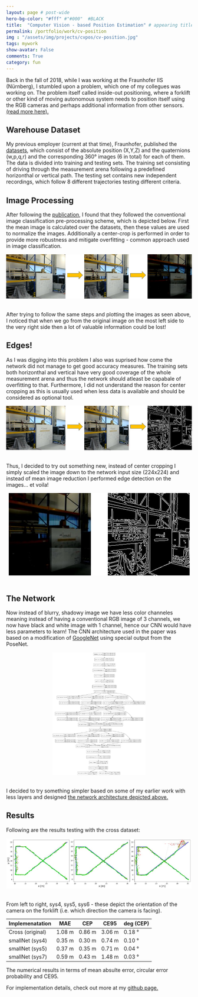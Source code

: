 ```yaml
---
layout: page # post-wide
hero-bg-color: "#fff" #"#000"  #BLACK
title:  "Computer Vision - based Position Estimation" # appearing title
permalink: /portfolio/work/cv-position
img : "/assets/img/projects/cvpos/cv-position.jpg"
tags: mywork
show-avatar: False
comments: True
category: fun
---
```


<p>
  Back in the fall of 2018, while I was working at the Fraunhofer IIS (Nürnberg), I stumbled upon a problem, which one of my collegues was working on. The problem itself called inside-out positioning, where a forklift or other kind of moving autonomous system needs to position itself using the RGB cameras and perhaps additional information from other sensors. <a href="https://www.mad.tf.fau.de/files/2018/07/Evaluation-Criteria-for-Inside-Out-Indoor-Positioning-Systems-based-on-Machine-Learning.pdf" target="_blank">(read more here).</a> 

</p>

## Warehouse Dataset
My previous employer (current at that time), Fraunhofer, published the <a href="https://www.iis.fraunhofer.de/en/ff/lv/dataanalytics/opt/warehouse.html" target="_blank">datasets</a>, which consist of the absolute position (X,Y,Z) and the quaternions (w,p,q,r) and the corresponding 360° images (6 in total) for each of them. The data is divided into training and testing sets. The training set consisting of driving through the measurement arena following a predefined horizonthal or vertical path. The testing set contains new independent recordings, which follow 8 different trajectories testing different criteria.

## Image Processing
After following the <a href="https://www.mad.tf.fau.de/files/2018/07/Evaluation-Criteria-for-Inside-Out-Indoor-Positioning-Systems-based-on-Machine-Learning.pdf" target="_blank">publication</a>, I found that they followed the conventional image classification pre-processing scheme, which is depicted below. First the mean image is calculated over the datasets, then these values are used to normalize the images. Additionally a center-crop is performed in order to provide more robustness and mitigate overfitting -  common approach used in image classification.

<div style="text-align:center"><img src="/assets/img/projects/cvpos/1.jpg" /></div>
<br>

After trying to follow the same steps and plotting the images as seen above, I noticed that when we go from the original image on the most left side to the very right side then a lot of valuable information could be lost! 

## Edges!
As I was digging into this problem I also was suprised how come the network did not manage to get good accuracy measures. The training sets both horizonthal and vertical have very good coverage of the whole measurement arena and thus the network should atleast be capabale of overfitting to that.
Furthermore, I did not understand the reason for center cropping as this is usually used when less data is available and should be considered as optional tool. 

<div style="text-align:center"><img src="/assets/img/projects/cvpos/2.jpg" /></div>
<br>

Thus, I decided to try out something new, instead of center cropping I simply scaled the image down to the network input size (224x224) and instead of mean image reduction I performed edge detection on the images... et voila!

<div style="text-align:center"><img src="/assets/img/projects/cvpos/3.jpg" /></div>
<br>

## The Network
Now instead of blurry, shadowy image we have less color channeles meaning instead of having a conventional RGB image of 3 channels, we now have black and white image with 1 channel, hence our CNN would have less parameters to learn! The CNN architecture used in the paper was based on a modification of <a href="https://arxiv.org/pdf/1409.4842.pdf" target="_blank">GoogleNet</a> using special output from the PoseNet. 

<div style="text-align:center"><img src="https://raw.githubusercontent.com/kenkyusha/cv_position/master/pictures/model_plot.png" width="50%"/></div>
<br>

I decided to try something simpler based on some of my earlier work with less layers and designed <a href="https://raw.githubusercontent.com/kenkyusha/cv_position/master/pictures/model_plot.png" target="_blank">the network architecture depicted above.</a> 

## Results

Following are the results testing with the cross dataset:

<div style="text-align:center"><img src="/assets/img/projects/cvpos/4.jpg" /></div>
<br>

From left to right, sys4, sys5, sys6 - these depict the orientation of the camera on the forklift (i.e. which direction the camera is facing).

Implemenatation | MAE    | CEP    | CE95   | deg (CEP)
--------------- | ------ | -------| ------ | ---------
Cross (original)| 1.08 m | 0.86 m | 3.06 m | 0.18 ° 
smallNet (sys4) | 0.35 m | 0.30 m | 0.74 m | 0.10 °
smallNet (sys5) | 0.37 m | 0.35 m | 0.71 m | 0.04 °
smallNet (sys7) | 0.59 m | 0.43 m | 1.48 m | 0.03 °

The numerical results in terms of mean absulte error, circular error probability and CE95.

For implementation details, check out more at my <a href="https://github.com/kenkyusha/cv_position" target="_blank">github page.</a>

